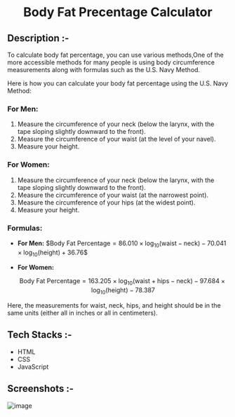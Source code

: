 # <p align="center">Body Fat Precentage Calculator</p>

## Description :-

To calculate body fat percentage, you can use various methods,One of the more accessible methods for many people is using body circumference measurements along with formulas such as the U.S. Navy Method.

Here is how you can calculate your body fat percentage using the U.S. Navy Method:

### For Men:
1. Measure the circumference of your neck (below the larynx, with the tape sloping slightly downward to the front).
2. Measure the circumference of your waist (at the level of your navel).
3. Measure your height.

### For Women:
1. Measure the circumference of your neck (below the larynx, with the tape sloping slightly downward to the front).
2. Measure the circumference of your waist (at the narrowest point).
3. Measure the circumference of your hips (at the widest point).
4. Measure your height.

### Formulas:
- **For Men:**
  $$\text{Body Fat Percentage} = 86.010 \times \log_{10}(\text{waist} - \text{neck}) - 70.041 \times \log_{10}(\text{height}) + 36.76\$$
  
- **For Women:**
  
  $$\text{Body Fat Percentage} = 163.205 \times \log_{10}(\text{waist} + \text{hips} - \text{neck}) - 97.684 \times \log_{10}(\text{height}) - 78.387$$
  

Here, the measurements for waist, neck, hips, and height should be in the same units (either all in inches or all in centimeters).

## Tech Stacks :-

- HTML
- CSS
- JavaScript

## Screenshots :-

![image](https://github.com/manishh12/CalcDiverse/blob/main/Calculators/Electric-Power-Calculator/Electric-Power-Calculator.jpeg)
